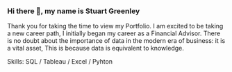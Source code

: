 ### Hi there 👋, my name is Stuart Greenley


Thank you for taking the time to view my Portfolio. I am excited to be taking a new career path, I initially began my career as a Financial Advisor. There is no doubt about the importance of data in the modern era of business: it is a vital asset, This is because data is equivalent to knowledge. 

Skills: SQL / Tableau / Excel / Pyhton








<!--
**sgreenley/sgreenley** is a ✨ _special_ ✨ repository because its `README.md` (this file) appears on your GitHub profile.

Here are some ideas to get you started:

- 🔭 I’m currently working on ...
- 🌱 I’m currently learning ...
- 👯 I’m looking to collaborate on ...
- 🤔 I’m looking for help with ...
- 💬 Ask me about ...
- 📫 How to reach me: ...
- 😄 Pronouns: ...
- ⚡ Fun fact: ...
-->
